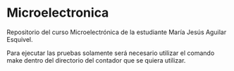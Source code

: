 # Microelectronica
Repositorio del curso Microelectrónica de la estudiante María Jesús Aguilar Esquivel. 

Para ejecutar las pruebas solamente será necesario utilizar el comando make dentro del directorio del contador que se quiera utilizar. 
